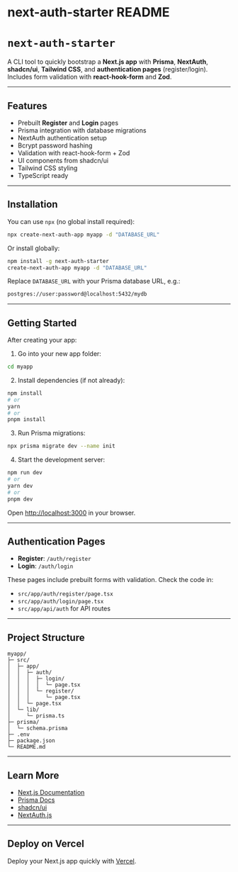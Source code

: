 # next-auth-starter README

# `next-auth-starter`

A CLI tool to quickly bootstrap a **Next.js app** with **Prisma**, **NextAuth**, **shadcn/ui**, **Tailwind CSS**, and **authentication pages** (register/login). Includes form validation with **react-hook-form** and **Zod**.

---

## Features

- Prebuilt **Register** and **Login** pages
- Prisma integration with database migrations
- NextAuth authentication setup
- Bcrypt password hashing
- Validation with react-hook-form + Zod
- UI components from shadcn/ui
- Tailwind CSS styling
- TypeScript ready

---

## Installation

You can use `npx` (no global install required):

```bash
npx create-next-auth-app myapp -d "DATABASE_URL"
```

Or install globally:

```bash
npm install -g next-auth-starter
create-next-auth-app myapp -d "DATABASE_URL"
```

Replace `DATABASE_URL` with your Prisma database URL, e.g.:

```bash
postgres://user:password@localhost:5432/mydb
```

---

## Getting Started

After creating your app:

1. Go into your new app folder:

```bash
cd myapp
```

2. Install dependencies (if not already):

```bash
npm install
# or
yarn
# or
pnpm install
```

3. Run Prisma migrations:

```bash
npx prisma migrate dev --name init
```

4. Start the development server:

```bash
npm run dev
# or
yarn dev
# or
pnpm dev
```

Open [http://localhost:3000](http://localhost:3000) in your browser.

---

## Authentication Pages

- **Register**: `/auth/register`
- **Login**: `/auth/login`

These pages include prebuilt forms with validation. Check the code in:

- `src/app/auth/register/page.tsx`
- `src/app/auth/login/page.tsx`
- `src/app/api/auth` for API routes

---

## Project Structure

```
myapp/
├─ src/
│  ├─ app/
│  │  ├─ auth/
│  │  │  ├─ login/
│  │  │  │  └─ page.tsx
│  │  │  └─ register/
│  │  │     └─ page.tsx
│  │  └─ page.tsx
│  └─ lib/
│     └─ prisma.ts
├─ prisma/
│  └─ schema.prisma
├─ .env
├─ package.json
└─ README.md
```

---

## Learn More

- [Next.js Documentation](https://nextjs.org/docs)
- [Prisma Docs](https://www.prisma.io/docs)
- [shadcn/ui](https://ui.shadcn.com)
- [NextAuth.js](https://next-auth.js.org)

---

## Deploy on Vercel

Deploy your Next.js app quickly with [Vercel](https://vercel.com/new).
